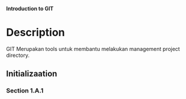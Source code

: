 **Introduction to GIT**

# Description
GIT Merupakan tools untuk membantu melakukan management project directory.

## Initializaation

### Section 1.A.1